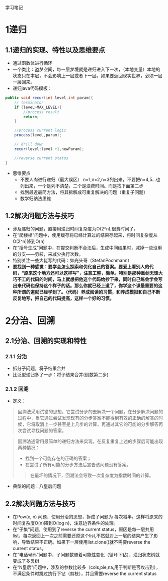 学习笔记
# 1递归
## 1.1递归的实现、特性以及思维要点
* 通过函数体进行循环
* 一个类比：盗梦空间，每一层梦境就是递归进入下一次，（本地变量）本地的状态只在本层，不会影响上一层或者下一层。如果要返回现实世界，必须一层一层回来。
* 递归java代码模板：
```java
public void recur(int level,int param){
    // terminator 
    if (leveL>MAX_LEVEL){
        //process result 
        return;
    }

    //process current logic 
    process(leveL,param);

    // drill down 
    recur(level:level +1,newParam);

    //reverse current status
}
```

* 思维要点
    * 不要人肉进行递归（最大误区）
        n=1,n=2,n=3列出来，不要把n=4,5...也列出来，一个是列不清楚，二个是浪费时间。而是找下面第二步
    * 找到最近最简方法，将其拆解成可重复解决的问题（重复子问题）
    * 数学归纳法思维

## 1.2解决问题方法与技巧
* 涉及递归的问题，直接用递归时间复杂度为O(2^n),很费时间了。
* 在“爬楼梯”问题中，使用缓存将已经计算过的结果存起来，将时间复杂度从O(2^n)降到O(n)
* 在“括号生成”问题中，在提交判断不合法后，生成中间结果时，减掉一些没用的分支——剪枝，来减少执行次数。
* 特别关注一些大佬写的代码：如光头哥（StefanPochmann）
* **要找到一种感觉：要学会怎么探索和优化自己的答案。要爱上看别人的代码，“原来这个地方还可以这样写”，注意工整，简单。特别是那种重剑无锋大巧不工的代码的时间，马上就想把他这个代码给抄下来，同时自己练会学会写出来代码也保持这个样子的话。那么你就已经上道了，你学这个课最重要的这种所谓的道就已经学到了。（代码）养成阅读的习惯，和养成模拟和自己不断反复地写，把自己的代码提高，这样一个好的习惯。**

# 2分治、回溯
## 2.1分治、回溯的实现和特性
### 2.1.1 分治
* 拆分子问题，将子结果合并
* 比泛型递归多了一步：将子结果合并(倒数第二步)
### 2.1.2 回溯
* 定义：
> 回溯法采用试错的思想，它尝试分步的去解决一个问题。在分步解决问题的过程中，当它通过尝试发现现有的分步答案不能得到有效的正确的解答的时候，它将取消上一步甚至是上几步的计算，再通过其它的可能的分步解答再次尝试寻找问题的答案。

> 回溯法通常用最简单的递归方法来实现，在反复重复上述的步骤后可能出现两种情况：
> * 找到一个可能存在的正确的答案；
> * 在尝试了所有可能的分步方法后宣告该问题没有答案。
>> 在最坏的情况下，回溯法会导致一次复杂度为指数时间的计算。 
* 典型的问题：八皇后问题
## 2.2解决问题方法与技巧
* 在Pow(x, n) 问题，使用分治的思想，拆成子问题为 每次减半。这样将原来的时间复杂度O(n)降到O(log n)，注意边界条件的处理。
* 在“子集"问题，使用到了reverse the current status，原因是每一层共用list，每次返回上一次之前需要还原这个list,不然就对上一层的结果产生了影响，导致结果不正确。如果下一层使用list.clone()就不需要reverse the current status。
* 在“电话号码”问题中，子问题数随着可能性变化（循环下钻），递归状态树就变成了多叉树
* 在“N皇后”问题中，涉及的参数比较多（cols,pie,na,用于判断是否攻击到），不满足条件时跳过执行下钻（剪枝），并且需要reverse the current status